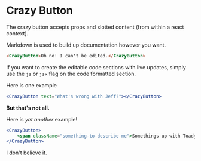 Crazy Button
============

The crazy button accepts props and slotted content (from within a react context).

Markdown is used to build up documentation however you want.

```html
<CrazyButton>Oh no! I can't be edited.</CrazyButton>
```

If you want to create the editable code sections with live updates, simply use
the `js` or `jsx` flag on the code formatted section.

Here is one example

```jsx
<CrazyButton text="What's wrong with Jeff?"></CrazyButton>
```

**But that's not all.**

Here is *yet another* example!

```jsx
<CrazyButton>
    <span className="something-to-describe-me">Somethings up with Toady McToadface!</span>
</CrazyButton>
```

I don't believe it.

